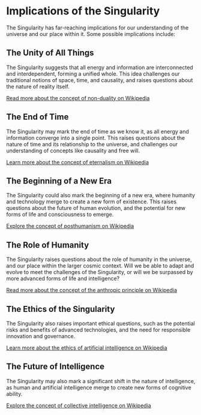 # Implications of the Singularity

The Singularity has far-reaching implications for our understanding of the universe and our place within it. Some possible implications include:

## The Unity of All Things

The Singularity suggests that all energy and information are interconnected and interdependent, forming a unified whole. This idea challenges our traditional notions of space, time, and causality, and raises questions about the nature of reality itself.

[Read more about the concept of non-duality on Wikipedia](https://en.wikipedia.org/wiki/Non-duality)

## The End of Time

The Singularity may mark the end of time as we know it, as all energy and information converge into a single point. This raises questions about the nature of time and its relationship to the universe, and challenges our understanding of concepts like causality and free will.

[Learn more about the concept of eternalism on Wikipedia](https://en.wikipedia.org/wiki/Eternalism_(philosophy_of_time))

## The Beginning of a New Era

The Singularity could also mark the beginning of a new era, where humanity and technology merge to create a new form of existence. This raises questions about the future of human evolution, and the potential for new forms of life and consciousness to emerge.

[Explore the concept of posthumanism on Wikipedia](https://en.wikipedia.org/wiki/Posthumanism)

## The Role of Humanity

The Singularity raises questions about the role of humanity in the universe, and our place within the larger cosmic context. Will we be able to adapt and evolve to meet the challenges of the Singularity, or will we be surpassed by more advanced forms of life and intelligence?

[Read more about the concept of the anthropic principle on Wikipedia](https://en.wikipedia.org/wiki/Anthropic_principle)

## The Ethics of the Singularity

The Singularity also raises important ethical questions, such as the potential risks and benefits of advanced technologies, and the need for responsible innovation and governance.

[Learn more about the ethics of artificial intelligence on Wikipedia](https://en.wikipedia.org/wiki/Ethics_of_artificial_intelligence)

## The Future of Intelligence

The Singularity may also mark a significant shift in the nature of intelligence, as human and artificial intelligence merge to create new forms of cognitive ability.

[Explore the concept of collective intelligence on Wikipedia](https://en.wikipedia.org/wiki/Collective_intelligence)
